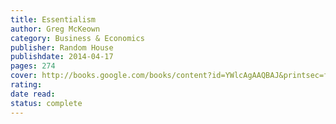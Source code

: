 ```yaml
---
title: Essentialism
author: Greg McKeown
category: Business & Economics
publisher: Random House
publishdate: 2014-04-17
pages: 274
cover: http://books.google.com/books/content?id=YWlcAgAAQBAJ&printsec=frontcover&img=1&zoom=1&edge=curl&source=gbs_api
rating: 
date read: 
status: complete
---
```

